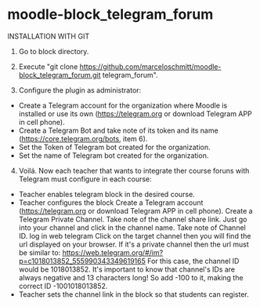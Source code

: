 # moodle-block_telegram_forum

INSTALLATION WITH GIT

1) Go to block directory.

2) Execute "git clone https://github.com/marceloschmitt/moodle-block_telegram_forum.git telegram_forum".

3) Configure the plugin as administrator:
  - Create a Telegram account for the organization where Moodle is installed or use its own (https://telegram.org or download Telegram APP in cell phone).
  - Create a Telegram Bot and take note of its token and its name  (https://core.telegram.org/bots, item 6).
  - Set the Token of Telegram bot created for the organization.
  - Set the name of Telegram bot created for the organization.

4) Voilá. Now each teacher that wants to integrate ther course foruns with Telegram must configure in each course:
  - Teacher enables telegram block in the desired course.
  - Teacher configures the block
    Create a Telegram account (https://telegram.org or download Telegram APP in cell phone).
    Create a Telegram Private Channel.
    Take note of the channel share link. Just go into your channel and click in the channel name.
    Take note of Channel ID.
        log in web telegram
        Click on the target channel then you will find the url displayed on your browser.
        If it's a private channel then the url must be similar to:
        https://web.telegram.org/#/im?p=c1018013852_555990343349619165
        For this case, the channel ID would be 1018013852.
        It's important to know that channel's IDs are always negative and 13 characters long!
        So add -100 to it, making the correct ID -1001018013852.
 - Teacher sets the channel link in the block so that students can register.

